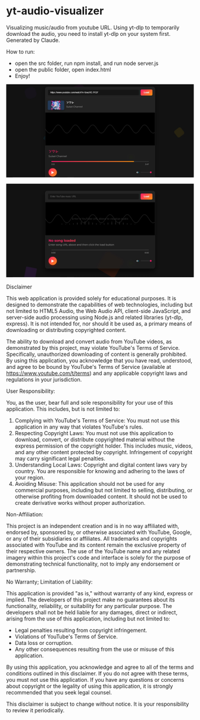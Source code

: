 # yt-audio-visualizer
Visualizing music/audio from youtube URL. Using yt-dlp to temporarily download the audio, you need to install yt-dlp on your system first. Generated by Claude.

How to run:
- open the src folder, run npm install, and run node server.js
- open the public folder, open index.html
- Enjoy!

![Alt text](demo1.jpg)

![Alt text](demo2.jpg)

Disclaimer

This web application is provided solely for educational purposes.  It is designed to demonstrate the capabilities of web technologies, including but not limited to HTML5 Audio, the Web Audio API, client-side JavaScript, and server-side audio processing using Node.js and related libraries (yt-dlp, express).  It is not intended for, nor should it be used as, a primary means of downloading or distributing copyrighted content.

The ability to download and convert audio from YouTube videos, as demonstrated by this project, may violate YouTube's Terms of Service.  Specifically, unauthorized downloading of content is generally prohibited.  By using this application, you acknowledge that you have read, understood, and agree to be bound by YouTube's Terms of Service (available at https://www.youtube.com/t/terms) and any applicable copyright laws and regulations in your jurisdiction.

User Responsibility:

You, as the user, bear full and sole responsibility for your use of this application. This includes, but is not limited to:

1.  Complying with YouTube's Terms of Service: You must not use this application in any way that violates YouTube's rules.
2.  Respecting Copyright Laws:  You must not use this application to download, convert, or distribute copyrighted material without the express permission of the copyright holder.  This includes music, videos, and any other content protected by copyright.  Infringement of copyright may carry significant legal penalties.
3.  Understanding Local Laws:  Copyright and digital content laws vary by country.  You are responsible for knowing and adhering to the laws of your region.
4.  Avoiding Misuse:  This application should not be used for any commercial purposes, including but not limited to selling, distributing, or otherwise profiting from downloaded content.  It should not be used to create derivative works without proper authorization.

Non-Affiliation:

This project is an independent creation and is in no way affiliated with, endorsed by, sponsored by, or otherwise associated with YouTube, Google, or any of their subsidiaries or affiliates.  All trademarks and copyrights associated with YouTube and its content remain the exclusive property of their respective owners.  The use of the YouTube name and any related imagery within this project's code and interface is solely for the purpose of demonstrating technical functionality, not to imply any endorsement or partnership.

No Warranty; Limitation of Liability:

This application is provided "as is," without warranty of any kind, express or implied.  The developers of this project make no guarantees about its functionality, reliability, or suitability for any particular purpose.  The developers shall not be held liable for any damages, direct or indirect, arising from the use of this application, including but not limited to:

*   Legal penalties resulting from copyright infringement.
*   Violations of YouTube's Terms of Service.
*   Data loss or corruption.
*   Any other consequences resulting from the use or misuse of this application.

By using this application, you acknowledge and agree to all of the terms and conditions outlined in this disclaimer. If you do not agree with these terms, you must not use this application.  If you have any questions or concerns about copyright or the legality of using this application, it is strongly recommended that you seek legal counsel.

This disclaimer is subject to change without notice. It is your responsibility to review it periodically.
